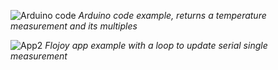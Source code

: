 ![Arduino code](https://res.cloudinary.com/dhopxs1y3/image/upload/v1689363193/Screenshot_from_2023-07-14_15-26-43_qa8wjv.png)
_Arduino code example, returns a temperature measurement and its multiples_

![App2](https://res.cloudinary.com/dhopxs1y3/image/upload/v1689364536/app2_serial_single_n3xaeh.jpg)
_Flojoy app example with a loop to update serial single measurement_

